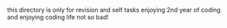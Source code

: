 this directory is only for revision and self tasks 
enjoying 2nd year of coding and enjoying coding life 
not so bad!
